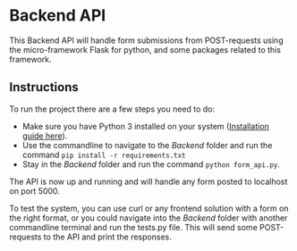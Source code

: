 # Backend API
This Backend API will handle form submissions from POST-requests using the micro-framework Flask for python, and some packages related to this framework.

## Instructions
To run the project there are a few steps you need to do:
* Make sure you have Python 3 installed on your system ([Installation guide here](https://realpython.com/installing-python/)).
* Use the commandline to navigate to the *Backend* folder and run the command `pip install -r requirements.txt`
* Stay in the *Backend* folder and run the command `python form_api.py`.

The API is now up and running and will handle any form posted to localhost on port 5000.

To test the system, you can use curl or any frontend solution with a form on the right format, or you could navigate into the *Backend* 
folder with another commandline terminal and run the tests.py file. This will send some POST-requests to the API and print the responses.
